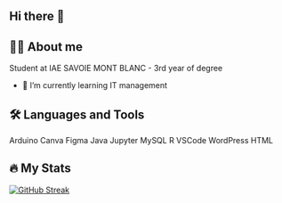 ## Hi there 👋


## 👩‍💻 About me
Student at IAE SAVOIE MONT BLANC - 3rd year of degree

- 🌱 I’m currently learning IT management

## 🛠️ Languages and Tools
Arduino  Canva  Figma  Java  Jupyter  MySQL  R  VSCode  WordPress  HTML

## 🔥 My Stats
[![GitHub Streak](https://streak-stats.demolab.com/?katiagdf=DenverCoder1)](https://git.io/streak-stats)

